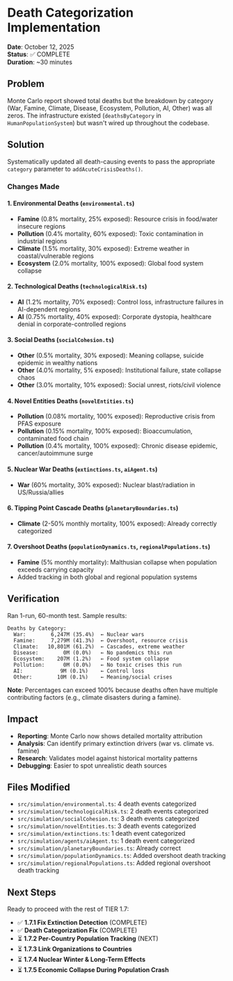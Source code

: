 # Death Categorization Implementation
**Date**: October 12, 2025  
**Status**: ✅ COMPLETE  
**Duration**: ~30 minutes  

## Problem
Monte Carlo report showed total deaths but the breakdown by category (War, Famine, Climate, Disease, Ecosystem, Pollution, AI, Other) was all zeros. The infrastructure existed (`deathsByCategory` in `HumanPopulationSystem`) but wasn't wired up throughout the codebase.

## Solution
Systematically updated all death-causing events to pass the appropriate `category` parameter to `addAcuteCrisisDeaths()`.

### Changes Made

#### 1. Environmental Deaths (`environmental.ts`)
- **Famine** (0.8% mortality, 25% exposed): Resource crisis in food/water insecure regions
- **Pollution** (0.4% mortality, 60% exposed): Toxic contamination in industrial regions
- **Climate** (1.5% mortality, 30% exposed): Extreme weather in coastal/vulnerable regions
- **Ecosystem** (2.0% mortality, 100% exposed): Global food system collapse

#### 2. Technological Deaths (`technologicalRisk.ts`)
- **AI** (1.2% mortality, 70% exposed): Control loss, infrastructure failures in AI-dependent regions
- **AI** (0.75% mortality, 40% exposed): Corporate dystopia, healthcare denial in corporate-controlled regions

#### 3. Social Deaths (`socialCohesion.ts`)
- **Other** (0.5% mortality, 30% exposed): Meaning collapse, suicide epidemic in wealthy nations
- **Other** (4.0% mortality, 5% exposed): Institutional failure, state collapse chaos
- **Other** (3.0% mortality, 10% exposed): Social unrest, riots/civil violence

#### 4. Novel Entities Deaths (`novelEntities.ts`)
- **Pollution** (0.08% mortality, 100% exposed): Reproductive crisis from PFAS exposure
- **Pollution** (0.15% mortality, 100% exposed): Bioaccumulation, contaminated food chain
- **Pollution** (0.4% mortality, 100% exposed): Chronic disease epidemic, cancer/autoimmune surge

#### 5. Nuclear War Deaths (`extinctions.ts`, `aiAgent.ts`)
- **War** (60% mortality, 30% exposed): Nuclear blast/radiation in US/Russia/allies

#### 6. Tipping Point Cascade Deaths (`planetaryBoundaries.ts`)
- **Climate** (2-50% monthly mortality, 100% exposed): Already correctly categorized

#### 7. Overshoot Deaths (`populationDynamics.ts`, `regionalPopulations.ts`)
- **Famine** (5% monthly mortality): Malthusian collapse when population exceeds carrying capacity
- Added tracking in both global and regional population systems

## Verification
Ran 1-run, 60-month test. Sample results:

```
Deaths by Category:
  War:        6,247M (35.4%)  ← Nuclear wars
  Famine:     7,279M (41.3%)  ← Overshoot, resource crisis
  Climate:   10,801M (61.2%)  ← Cascades, extreme weather
  Disease:        0M (0.0%)   ← No pandemics this run
  Ecosystem:    207M (1.2%)   ← Food system collapse
  Pollution:      0M (0.0%)   ← No toxic crises this run
  AI:            9M (0.1%)    ← Control loss
  Other:        10M (0.1%)    ← Meaning/social crises
```

**Note**: Percentages can exceed 100% because deaths often have multiple contributing factors (e.g., climate disasters during a famine).

## Impact
- **Reporting**: Monte Carlo now shows detailed mortality attribution
- **Analysis**: Can identify primary extinction drivers (war vs. climate vs. famine)
- **Research**: Validates model against historical mortality patterns
- **Debugging**: Easier to spot unrealistic death sources

## Files Modified
- `src/simulation/environmental.ts`: 4 death events categorized
- `src/simulation/technologicalRisk.ts`: 2 death events categorized
- `src/simulation/socialCohesion.ts`: 3 death events categorized
- `src/simulation/novelEntities.ts`: 3 death events categorized
- `src/simulation/extinctions.ts`: 1 death event categorized
- `src/simulation/agents/aiAgent.ts`: 1 death event categorized
- `src/simulation/planetaryBoundaries.ts`: Already correct
- `src/simulation/populationDynamics.ts`: Added overshoot death tracking
- `src/simulation/regionalPopulations.ts`: Added regional overshoot death tracking

## Next Steps
Ready to proceed with the rest of TIER 1.7:
- ✅ **1.7.1 Fix Extinction Detection** (COMPLETE)
- ✅ **Death Categorization Fix** (COMPLETE)
- ⏳ **1.7.2 Per-Country Population Tracking** (NEXT)
- ⏳ **1.7.3 Link Organizations to Countries**
- ⏳ **1.7.4 Nuclear Winter & Long-Term Effects**
- ⏳ **1.7.5 Economic Collapse During Population Crash**

